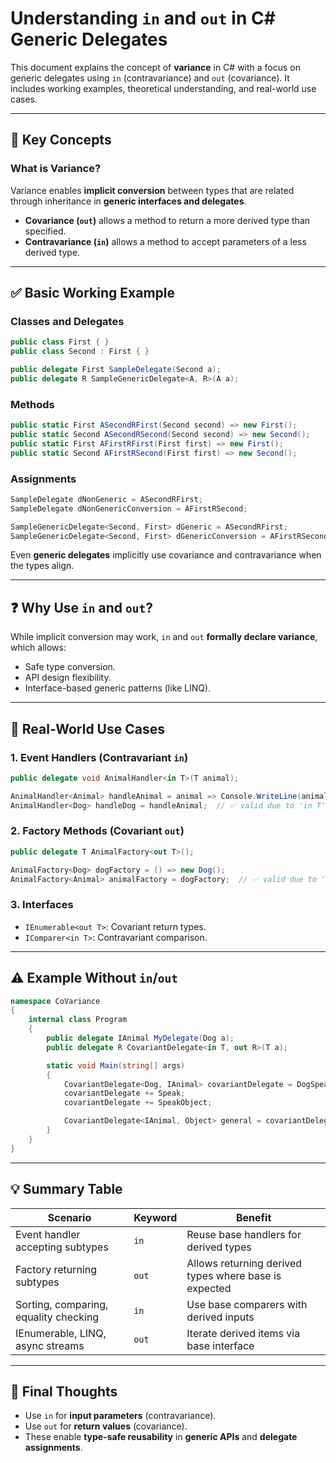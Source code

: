 # Understanding `in` and `out` in C# Generic Delegates

This document explains the concept of **variance** in C# with a focus on generic delegates using `in` (contravariance) and `out` (covariance). It includes working examples, theoretical understanding, and real-world use cases.

---

## 🧠 Key Concepts

### What is Variance?
Variance enables **implicit conversion** between types that are related through inheritance in **generic interfaces and delegates**.

- **Covariance (`out`)** allows a method to return a more derived type than specified.
- **Contravariance (`in`)** allows a method to accept parameters of a less derived type.

---

## ✅ Basic Working Example

### Classes and Delegates

```csharp
public class First { }  
public class Second : First { }  

public delegate First SampleDelegate(Second a);  
public delegate R SampleGenericDelegate<A, R>(A a);
```

### Methods

```csharp
public static First ASecondRFirst(Second second) => new First();
public static Second ASecondRSecond(Second second) => new Second();
public static First AFirstRFirst(First first) => new First();
public static Second AFirstRSecond(First first) => new Second();
```

### Assignments

```csharp
SampleDelegate dNonGeneric = ASecondRFirst;
SampleDelegate dNonGenericConversion = AFirstRSecond;

SampleGenericDelegate<Second, First> dGeneric = ASecondRFirst;
SampleGenericDelegate<Second, First> dGenericConversion = AFirstRSecond;
```

Even **generic delegates** implicitly use covariance and contravariance when the types align.

---

## ❓ Why Use `in` and `out`?

While implicit conversion may work, `in` and `out` **formally declare variance**, which allows:

- Safe type conversion.
- API design flexibility.
- Interface-based generic patterns (like LINQ).

---

## 🔁 Real-World Use Cases

### 1. Event Handlers (Contravariant `in`)

```csharp
public delegate void AnimalHandler<in T>(T animal);

AnimalHandler<Animal> handleAnimal = animal => Console.WriteLine(animal.GetType());
AnimalHandler<Dog> handleDog = handleAnimal;  // ✅ valid due to 'in T'
```

### 2. Factory Methods (Covariant `out`)

```csharp
public delegate T AnimalFactory<out T>();

AnimalFactory<Dog> dogFactory = () => new Dog();
AnimalFactory<Animal> animalFactory = dogFactory;  // ✅ valid due to 'out T'
```

### 3. Interfaces

- `IEnumerable<out T>`: Covariant return types.
- `IComparer<in T>`: Contravariant comparison.

---

## ⚠️ Example Without `in`/`out`

```csharp
namespace CoVariance
{
    internal class Program
    {
        public delegate IAnimal MyDelegate(Dog a);
        public delegate R CovariantDelegate<in T, out R>(T a);

        static void Main(string[] args)
        {
            CovariantDelegate<Dog, IAnimal> covariantDelegate = DogSpeak;
            covariantDelegate += Speak;
            covariantDelegate += SpeakObject;

            CovariantDelegate<IAnimal, Object> general = covariantDelegate; // ❌ Compile error without 'in'/'out'
        }
    }
}
```

---

## 💡 Summary Table

| Scenario                              | Keyword | Benefit                                                  |
|---------------------------------------|---------|----------------------------------------------------------|
| Event handler accepting subtypes      | `in`    | Reuse base handlers for derived types                   |
| Factory returning subtypes            | `out`   | Allows returning derived types where base is expected    |
| Sorting, comparing, equality checking | `in`    | Use base comparers with derived inputs                  |
| IEnumerable, LINQ, async streams      | `out`   | Iterate derived items via base interface                |

---

## 🧾 Final Thoughts

- Use `in` for **input parameters** (contravariance).
- Use `out` for **return values** (covariance).
- These enable **type-safe reusability** in **generic APIs** and **delegate assignments**.